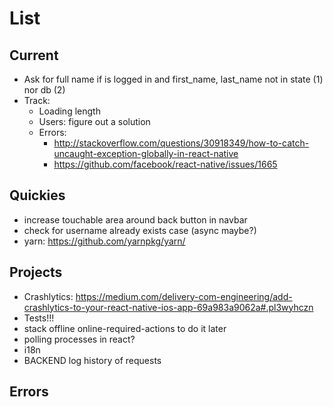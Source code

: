 # List

## Current

* Ask for full name if is logged in and first_name, last_name not in state (1) nor db (2)
* Track:
  - Loading length
  - Users: figure out a solution
  - Errors:
    + http://stackoverflow.com/questions/30918349/how-to-catch-uncaught-exception-globally-in-react-native
    + https://github.com/facebook/react-native/issues/1665

## Quickies

* increase touchable area around back button in navbar
* check for username already exists case (async maybe?)
* yarn: https://github.com/yarnpkg/yarn/

## Projects

* Crashlytics: https://medium.com/delivery-com-engineering/add-crashlytics-to-your-react-native-ios-app-69a983a9062a#.pl3wyhczn
* Tests!!!
* stack offline online-required-actions to do it later
* polling processes in react?
* i18n
* BACKEND log history of requests

## Errors